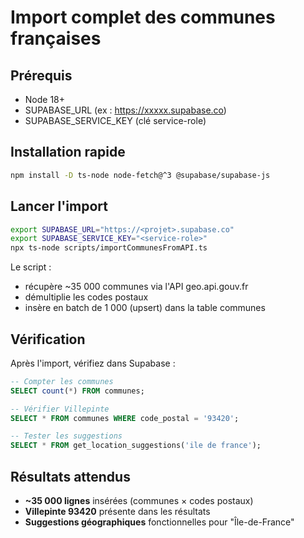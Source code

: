 
# Import complet des communes françaises

## Prérequis

- Node 18+
- SUPABASE_URL (ex : https://xxxxx.supabase.co)
- SUPABASE_SERVICE_KEY (clé service-role)

## Installation rapide

```bash
npm install -D ts-node node-fetch@^3 @supabase/supabase-js
```

## Lancer l'import

```bash
export SUPABASE_URL="https://<projet>.supabase.co"
export SUPABASE_SERVICE_KEY="<service-role>"
npx ts-node scripts/importCommunesFromAPI.ts
```

Le script :
- récupère ~35 000 communes via l'API geo.api.gouv.fr
- démultiplie les codes postaux
- insère en batch de 1 000 (upsert) dans la table communes

## Vérification

Après l'import, vérifiez dans Supabase :

```sql
-- Compter les communes
SELECT count(*) FROM communes;

-- Vérifier Villepinte
SELECT * FROM communes WHERE code_postal = '93420';

-- Tester les suggestions
SELECT * FROM get_location_suggestions('ile de france');
```

## Résultats attendus

- **~35 000 lignes** insérées (communes × codes postaux)
- **Villepinte 93420** présente dans les résultats
- **Suggestions géographiques** fonctionnelles pour "Île-de-France"
